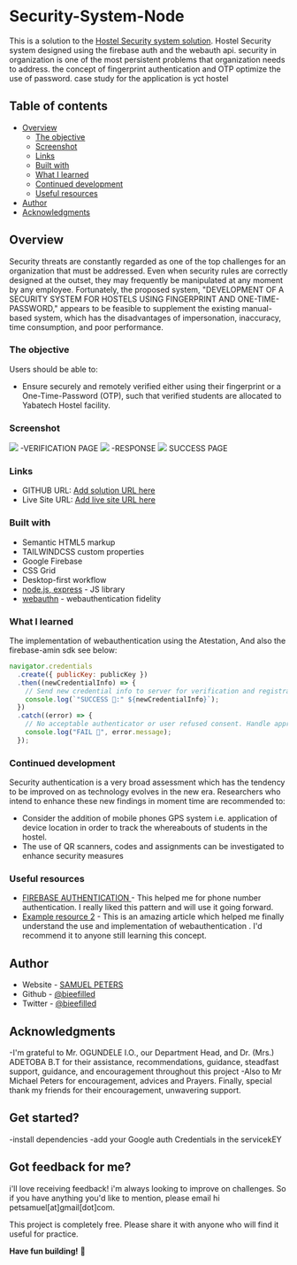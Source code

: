 # Security-System-Node

This is a solution to the [Hostel Security system solution](https://www.teambiee.netlify.app/).
Hostel Security system designed using the firebase auth and the webauth api.
security in organization is one of the most persistent problems that organization needs to address.
the concept of fingerprint authentication and OTP optimize the use of password.
case study for the application is yct hostel

## Table of contents

- [Overview](#overview)
  - [The objective](#the-objective)
  - [Screenshot](#screenshot)
  - [Links](#links)
  - [Built with](#built-with)
  - [What I learned](#what-i-learned)
  - [Continued development](#continued-development)
  - [Useful resources](#useful-resources)
- [Author](#author)
- [Acknowledgments](#acknowledgments)

## Overview

Security threats are constantly regarded as one of the top challenges for an organization that must be addressed. Even when security rules are correctly designed at the outset, they may frequently be manipulated at any moment by any employee. Fortunately, the proposed system, "DEVELOPMENT OF A SECURITY SYSTEM FOR HOSTELS USING FINGERPRINT AND ONE-TIME-PASSWORD," appears to be feasible to supplement the existing manual-based system, which has the disadvantages of impersonation, inaccuracy, time consumption, and poor performance.

### The objective

Users should be able to:

- Ensure securely and remotely verified either using their fingerprint or a One-Time-Password (OTP), such that verified students are allocated to Yabatech Hostel facility.

### Screenshot

![](./public/homepage.PNG)
-VERIFICATION PAGE
![](./public/otp%20sent.PNG)
-RESPONSE
![](./public/success.PNG)
SUCCESS PAGE

### Links

- GITHUB URL: [Add solution URL here](https://your-solution-url.com)
- Live Site URL: [Add live site URL here](https://teambiee.netlify.app)

### Built with

- Semantic HTML5 markup
- TAILWINDCSS custom properties
- Google Firebase
- CSS Grid
- Desktop-first workflow
- [node.js, express](https://nodjs.org/) - JS library
- [webauthn](https://w3c.org/) - webauthentication fidelity

### What I learned

The implementation of webauthentication using the Atestation, And also the firebase-amin sdk
see below:

```js
navigator.credentials
  .create({ publicKey: publicKey })
  .then((newCredentialInfo) => {
    // Send new credential info to server for verification and registration.
    console.log(`"SUCCESS 🎉:" ${newCredentialInfo}`);
  })
  .catch((error) => {
    // No acceptable authenticator or user refused consent. Handle appropriately.
    console.log("FAIL 🎉", error.message);
  });
```

### Continued development

Security authentication is a very broad assessment which has the tendency to be improved on as technology evolves in the new era. Researchers who intend to enhance these new findings in moment time are recommended to:

- Consider the addition of mobile phones GPS system i.e. application of device location in order to track the whereabouts of students in the hostel.
- The use of QR scanners, codes and assignments can be investigated to enhance security measures

### Useful resources

- [FIREBASE AUTHENTICATION ](https://console.firebase.com) - This helped me for phone number authentication. I really liked this pattern and will use it going forward.
- [Example resource 2](https://www.developer.mozilla.org) - This is an amazing article which helped me finally understand the use and implementation of webauthentication . I'd recommend it to anyone still learning this concept.

## Author

- Website - [SAMUEL PETERS](https://bieeportfolio.netlify.app)
- Github - [@bieefilled](https://github.com/@bieefilled)
- Twitter - [@bieefilled](https://www.twitter.com/@bieefilled)

## Acknowledgments

-I'm grateful to Mr. OGUNDELE I.O., our Department Head, and Dr. (Mrs.) ADETOBA B.T for their assistance, recommendations, guidance, steadfast support, guidance, and encouragement throughout this project
-Also to Mr Michael Peters for encouragement, advices and Prayers.
Finally, special thank my friends for their encouragement, unwavering support.

## Get started?
-install dependencies
-add your Google auth Credentials in the servicekEY

## Got feedback for me?
i'll love receiving feedback! i'm always looking to improve on challenges. So if you have anything you'd like to mention, please email hi petsamuel[at]gmail[dot]com.

This project is completely free. Please share it with anyone who will find it useful for practice.


**Have fun building!** 🚀

